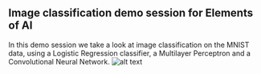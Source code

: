 ## Image classification demo session for Elements of AI
In this demo session we take a look at image classification on the MNIST data, using a Logistic Regression classifier, a Multilayer Perceptron and a Convolutional Neural Network.
![alt text](https://github.com/JonnaBuri/image_classification-LR-MLP-CNN/img.jpg?raw=true)
